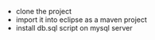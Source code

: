 - clone the project
- import it into eclipse as a maven project
- install db.sql script on mysql server

